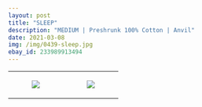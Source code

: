 ```yaml
---
layout: post
title: "SLEEP"
description: "MEDIUM | Preshrunk 100% Cotton | Anvil"
date: 2021-03-08
img: /img/0439-sleep.jpg
ebay_id: 233989913494
---
```




<table style="width:100%;"><tr><td style="vertical-align:top;">
      <figure class="tmblr-full" data-orig-height="2048" data-orig-width="1365" data-orig-src="https://concertshirts.netlify.app/shirts/0439/0439-01.jpg"><img src="https://64.media.tumblr.com/86c56b20829246c176b64c4dc561de80/23453e749081f6b5-54/s540x810/410a7e0708bb65a15c0d66618daee516e8da4879.jpg" data-orig-height="2048" data-orig-width="1365" data-orig-src="https://concertshirts.netlify.app/shirts/0439/0439-01.jpg"/></figure></td>
    <td style="vertical-align:top;">
      <figure class="tmblr-full" data-orig-height="2048" data-orig-width="1365" data-orig-src="https://concertshirts.netlify.app/shirts/0439/0439-02.jpg"><img src="https://64.media.tumblr.com/3beca6cd06ccdd74aaaeb03c306de34f/23453e749081f6b5-7b/s540x810/bcda07b14897c12a4698cfcf8c3e4622cad618d2.jpg" data-orig-height="2048" data-orig-width="1365" data-orig-src="https://concertshirts.netlify.app/shirts/0439/0439-02.jpg"/></figure></td>
  </tr></table>
